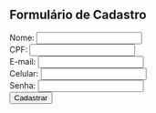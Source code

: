 <html>
<html lang="pt-BR">
<head>
	<title>Formulário de Cadastro</title>
	<link rel="stylesheet" type="text/css" href="css\estilo.css">
</head>
<body>
	<div class="container">
		<h2>Formulário de Cadastro</h2>
		<form action="#" method="post">
			<div class="form-group">
				<label for="nome">Nome:</label>
				<input type="text" id="nome" name="nome" required>
			</div>
			<div class="form-group">
				<label for="CPF">CPF:</label>
				<input type="text" id="cpf" name="cpf" required>
			</div>
			<div class="form-group">
				<label for="email">E-mail:</label>
				<input type="email" id="email" name="email" required>
			</div>
			<div class="form-group">
				<label for="celular">Celular:</label>
				<input type="text" id="celular" name="celular" required>
			</div>
			<div class="form-group">
				<label for="senha">Senha:</label>
				<input type="password" id="senha" name="senha" required>
			</div>
			<button type="submit">Cadastrar</button>
		</form>
	</div>
</body>
</html>
